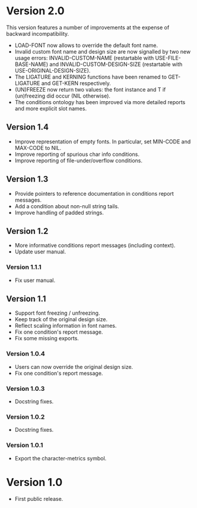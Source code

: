 # Version 2.0
This version features a number of improvements at the expense of backward
incompatibility.
- LOAD-FONT now allows to override the default font name.
- Invalid custom font name and design size are now signalled by two new usage
  errors: INVALID-CUSTOM-NAME (restartable with USE-FILE-BASE-NAME) and
  INVALID-CUSTOM-DESIGN-SIZE (restartable with USE-ORIGINAL-DESIGN-SIZE).
- The LIGATURE and KERNING functions have been renamed to GET-LIGATURE and
  GET-KERN respectively.
- (UN)FREEZE now return two values: the font instance and T if (un)freezing
  did occur (NIL otherwise).
- The conditions ontology has been improved via more detailed reports and more
  explicit slot names.

## Version 1.4
- Improve representation of empty fonts. In particular, set MIN-CODE and
  MAX-CODE to NIL.
- Improve reporting of spurious char info conditions.
- Improve reporting of file-under/overflow conditions.

## Version 1.3
- Provide pointers to reference documentation in conditions report messages.
- Add a condition about non-null string tails.
- Improve handling of padded strings.

## Version 1.2
- More informative conditions report messages (including context).
- Update user manual.

### Version 1.1.1
- Fix user manual.

## Version 1.1
- Support font freezing / unfreezing.
- Keep track of the original design size.
- Reflect scaling information in font names.
- Fix one condition's report message.
- Fix some missing exports.

### Version 1.0.4
- Users can now override the original design size.
- Fix one condition's report message.

### Version 1.0.3
- Docstring fixes.

### Version 1.0.2
- Docstring fixes.

### Version 1.0.1
- Export the character-metrics symbol.

# Version 1.0
- First public release.
